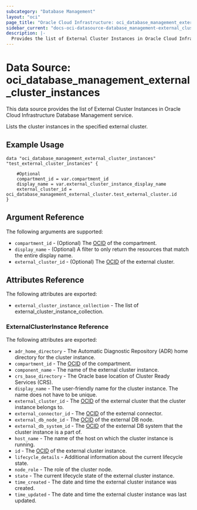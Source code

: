```yaml
---
subcategory: "Database Management"
layout: "oci"
page_title: "Oracle Cloud Infrastructure: oci_database_management_external_cluster_instances"
sidebar_current: "docs-oci-datasource-database_management-external_cluster_instances"
description: |-
  Provides the list of External Cluster Instances in Oracle Cloud Infrastructure Database Management service
---
```


# Data Source: oci_database_management_external_cluster_instances
This data source provides the list of External Cluster Instances in Oracle Cloud Infrastructure Database Management service.

Lists the cluster instances in the specified external cluster.

## Example Usage

```hcl
data "oci_database_management_external_cluster_instances" "test_external_cluster_instances" {

	#Optional
	compartment_id = var.compartment_id
	display_name = var.external_cluster_instance_display_name
	external_cluster_id = oci_database_management_external_cluster.test_external_cluster.id
}
```

## Argument Reference

The following arguments are supported:

* `compartment_id` - (Optional) The [OCID](https://docs.cloud.oracle.com/iaas/Content/General/Concepts/identifiers.htm) of the compartment.
* `display_name` - (Optional) A filter to only return the resources that match the entire display name.
* `external_cluster_id` - (Optional) The [OCID](https://docs.cloud.oracle.com/iaas/Content/General/Concepts/identifiers.htm) of the external cluster.


## Attributes Reference

The following attributes are exported:

* `external_cluster_instance_collection` - The list of external_cluster_instance_collection.

### ExternalClusterInstance Reference

The following attributes are exported:

* `adr_home_directory` - The Automatic Diagnostic Repository (ADR) home directory for the cluster instance.
* `compartment_id` - The [OCID](https://docs.cloud.oracle.com/iaas/Content/General/Concepts/identifiers.htm) of the compartment.
* `component_name` - The name of the external cluster instance.
* `crs_base_directory` - The Oracle base location of Cluster Ready Services (CRS).
* `display_name` - The user-friendly name for the cluster instance. The name does not have to be unique.
* `external_cluster_id` - The [OCID](https://docs.cloud.oracle.com/iaas/Content/General/Concepts/identifiers.htm) of the external cluster that the cluster instance belongs to.
* `external_connector_id` - The [OCID](https://docs.cloud.oracle.com/iaas/Content/General/Concepts/identifiers.htm) of the external connector.
* `external_db_node_id` - The [OCID](https://docs.cloud.oracle.com/iaas/Content/General/Concepts/identifiers.htm) of the external DB node.
* `external_db_system_id` - The [OCID](https://docs.cloud.oracle.com/iaas/Content/General/Concepts/identifiers.htm) of the external DB system that the cluster instance is a part of.
* `host_name` - The name of the host on which the cluster instance is running.
* `id` - The [OCID](https://docs.cloud.oracle.com/iaas/Content/General/Concepts/identifiers.htm) of the external cluster instance.
* `lifecycle_details` - Additional information about the current lifecycle state.
* `node_role` - The role of the cluster node.
* `state` - The current lifecycle state of the external cluster instance.
* `time_created` - The date and time the external cluster instance was created.
* `time_updated` - The date and time the external cluster instance was last updated.

